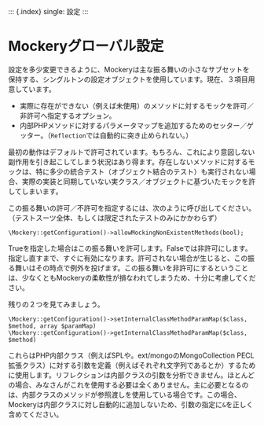 ::: {.index}
single: 設定
:::

Mockeryグローバル設定
=====================

設定を多少変更できるように、Mockeryは主な振る舞いの小さなサブセットを保持する、シングルトンの設定オブジェクトを使用しています。現在、３項目用意しています。

-   実際に存在ができない（例えば未使用）のメソッドに対するモックを許可／非許可へ指定するオプション。
-   内部PHPメソッドに対するパラメータマップを追加するためのセッター／ゲッター。（`Reflection`では自動的に突き止められない。）

最初の動作はデフォルトで許可されています。もちろん、これにより意図しない副作用を引き起こしてしまう状況はあり得ます。存在しないメソッドに対するモックは、特に多少の統合テスト（オブジェクト結合のテスト）も実行されない場合、実際の実装と同期していない実クラス／オブジェクトに基づいたモックを許してしまいます。

この振る舞いの許可／不許可を指定するには、次のように呼び出してください。（テストスーツ全体、もしくは限定されたテストのみにかかわらず）

``` {.php}
\Mockery::getConfiguration()->allowMockingNonExistentMethods(bool);
```

Trueを指定した場合はこの振る舞いを許可します。Falseでは非許可にします。指定し直すまで、すぐに有効になります。許可されない場合が生じると、この振る舞いはその時点で例外を投げます。この振る舞いを非許可にするということは、少なくともMockeryの柔軟性が損なわれてしまうため、十分に考慮してください。

残りの２つを見てみましょう。

``` {.php}
\Mockery::getConfiguration()->setInternalClassMethodParamMap($class, $method, array $paramMap)
\Mockery::getConfiguration()->getInternalClassMethodParamMap($class, $method)
```

これらはPHP内部クラス（例えばSPLや。ext/mongoのMongoCollection
PECL拡張クラス）に対する引数を定義（例えばそれぞれ文字列であるとか）するために使用します。リフレクションは内部クラスの引数を分析できません。ほとんどの場合、みなさんがこれを使用する必要は全くありません。主に必要となるのは、内部クラスのメソッドが参照渡しを使用している場合です。この場合、Mockeryは内部クラスに対し自動的に追加しないため、引数の指定に`&`を正しく含めてください。
